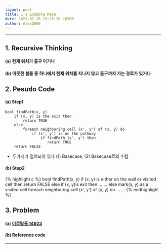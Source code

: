 ```yaml
---
layout: post
title: 1-1 Example Maze
date: 2021-02-26 13:25:20 +0300
author: Alex2006
---
```

  
  
------
## 1. Recursive Thinking
#### (a) 현재 위치가 출구 이거나
#### (b) 이웃한 셀들 중 하나에서 현재 위치를 지나지 않고 출구까지 가는 경로가 있거나


## 2. Pesudo Code
#### (a) Step1
```{.cpp}
bool findPath(x, y)
    if (x, y) is the exit then
        return TRUE
    else
        foreach neighboring cell (x', y') of (x, y) do
            if (x', y') is on the pathway
                if findPath (x', y') then
                   return TRUE
    return FALSE
```
 * 두가지가 결여되어 있다 (1)  Basecase, (2) Basecase로의 수렴

#### (b) Step2
{% highlight c %}
bool findPath(x, y)
    if (x, y) is either on the wall or visited cell then
        return FALSE
    else if (x, y)is exit then
        ... ...
    else
        mark(x, y) as a visited cell
        foreach neighboring cell (x', y') of (x, y) do
        ... ...
{% endhighlight %}

## 3. Problem
#### (a) [미로탈출 14923](https://www.acpcmicpc.net/problem/14923)

#### (b) Reference code

------

